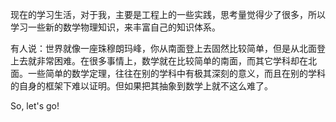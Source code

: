 现在的学习生活，对于我，主要是工程上的一些实践，思考量觉得少了很多，所以学习一些新的数学物理知识，来丰富自己的知识体系。

有人说：世界就像一座珠穆朗玛峰，你从南面登上去固然比较简单，但是从北面登上去就非常困难。在很多事情上，数学就在比较简单的南面，而其它学科却在北面。一些简单的数学定理，往往在别的学科中有极其深刻的意义，而且在别的学科的自身的框架下难以证明。但如果把其抽象到数学上就不这么难了。

So, let's go!
